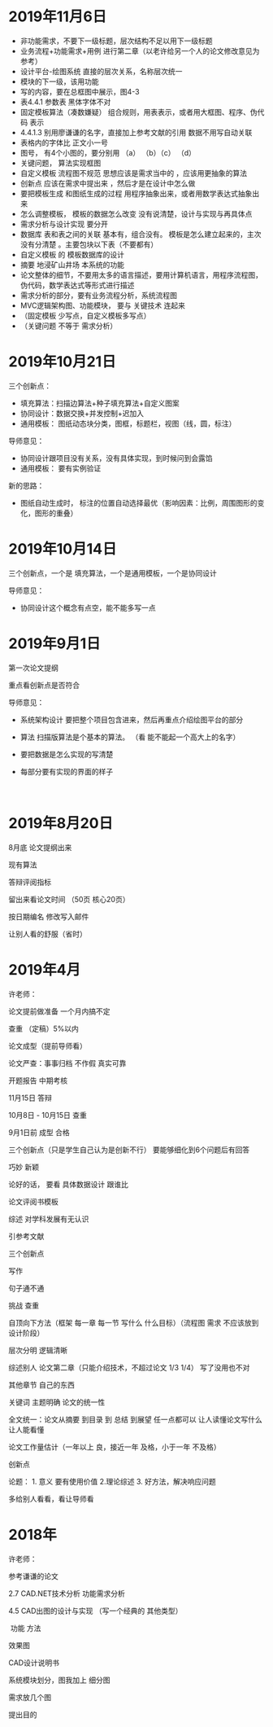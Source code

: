 # 2019年11月6日

- 非功能需求，不要下一级标题，层次结构不足以用下一级标题
- 业务流程+功能需求+用例    进行第二章（以老许给另一个人的论文修改意见为参考）
- 设计平台-绘图系统  直接的层次关系，名称层次统一    
- 模块的下一级，该用功能
- 写的内容，要在总框图中展示，图4-3
- 表4.4.1 参数表  黑体字体不对
- 固定模板算法（凑数嫌疑）  组合规则，用表表示，或者用大框图、程序、伪代码 表示
- 4.4.1.3 别用廖谦谦的名字，直接加上参考文献的引用     数据不用写自动关联
- 表格内的字体比 正文小一号
- 图号，  有4个小图的，要分别用 （a） （b）（c） （d）
- 关键问题，  算法实现框图
- 自定义模板  流程图不规范      思想应该是需求当中的    ，应该用更抽象的算法
- 创新点 应该在需求中提出来  ，然后才是在设计中怎么做
- 要把模板生成 和图纸生成的过程  用程序抽象出来，或者用数学表达式抽象出来
- 怎么调整模板，  模板的数据怎么改变  没有说清楚，设计与实现与再具体点
- 需求分析与设计实现   要分开
- 数据库  表和表之间的关联   基本有，组合没有。   模板是怎么建立起来的，主次没有分清楚   。主要包块以下表（不要都有）
- 自定义模板  的 模板数据库的设计
- 摘要  地浸矿山井场   本系统的功能
- 论文整体的细节，不要用太多的语言描述，要用计算机语言，用程序流程图，伪代码，数学表达式等形式进行描述
- 需求分析的部分，要有业务流程分析，系统流程图
- MVC逻辑架构图、功能模块， 要与 关键技术 连起来
- （固定模板 少写点，自定义模板多写点）
- （关键问题 不等于 需求分析）

# 2019年10月21日

三个创新点：

- 填充算法：扫描边算法+种子填充算法+自定义图案
- 协同设计：数据交换+并发控制+迟加入
- 通用模板： 图纸动态块分类，图框，标题栏，视图（线，圆，标注）

导师意见：

- 协同设计跟项目没有关系，没有具体实现，到时候问到会露馅
- 通用模板： 要有实例验证

新的思路：

- 图纸自动生成时， 标注的位置自动选择最优（影响因素：比例，周围图形的变化，图形的重叠）

# 2019年10月14日

三个创新点，一个是 填充算法，一个是通用模板，一个是协同设计

导师意见：

- 协同设计这个概念有点空，能不能多写一点

# 2019年9月1日

第一次论文提纲

重点看创新点是否符合

导师意见： 

*  系统架构设计  要把整个项目包含进来，然后再重点介绍绘图平台的部分

* 算法  扫描版算法是个基本的算法。  （看 能不能起一个高大上的名字）

* 要把数据是怎么实现的写清楚

* 每部分要有实现的界面的样子

  ​



# 2019年8月20日

8月底  论文提纲出来

现有算法

答辩评阅指标

留出来看论文时间 （50页  核心20页）

按日期编名   修改写入邮件

让别人看的舒服（省时）

# 2019年4月 

许老师：

论文提前做准备  一个月内搞不定

查重 （定稿）5%以内    

论文成型（提前导师看）

论文严查：事事归档   不作假   真实可靠

开题报告   中期考核

11月15日 答辩

10月8日 -  10月15日 查重

9月1日前 成型 合格

三个创新点（只是学生自己认为是创新不行） 要能够细化到6个问题后有回答

巧妙 新颖

论好的话， 要看 具体数据设计  跟谁比

论文评阅书模板  

综述 对学科发展有无认识

引参考文献

三个创新点

写作

句子通不通   

挑战  查重

自顶向下方法（框架  每一章 每一节 写什么  什么目标）（流程图 需求 不应该放到设计阶段）

层次分明   逻辑清晰

综述别人  论文第二章（只能介绍技术，不超过论文 1/3  1/4） 写了没用也不对

其他章节 自己的东西

关键词 主题明确  论文的统一性

全文统一：论文从摘要 到目录  到 总结 到展望    任一点都可以 让人读懂论文写什么  让人能看懂

论文工作量估计（一年以上 良，接近一年 及格，小于一年 不及格）

创新点



论题： 1. 意义 要有使用价值  2.理论综述  3. 好方法，解决响应问题    

多给别人看看，看让导师看



# 2018年

许老师：

参考谦谦的论文 

2.7 CAD.NET技术分析  功能需求分析

4.5 CAD出图的设计与实现   （写一个经典的 其他类型）

​    功能 方法

效果图

CAD设计说明书

系统模块划分，图我加上 细分图

需求放几个图

提出目的



